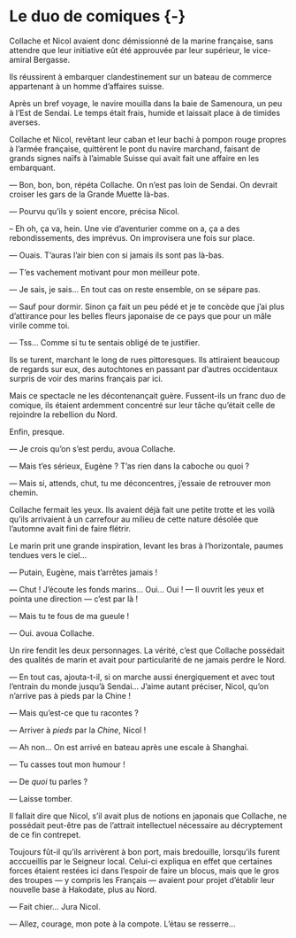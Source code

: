 # Le duo de comiques {-}

Collache et Nicol avaient donc démissionné de la marine française, sans
attendre que leur initiative eût été approuvée par leur supérieur, le
vice-amiral Bergasse.

Ils réussirent à embarquer clandestinement sur un bateau de commerce
appartenant à un homme d’affaires suisse.

Après un bref voyage, le navire mouilla dans la baie de Samenoura, un peu à
l’Est de Sendai. Le temps était frais, humide et laissait place à de timides
averses.

Collache et Nicol, revêtant leur caban et leur bachi à pompon rouge propres à
l’armée française, quittèrent le pont du navire marchand, faisant de grands
signes naïfs à l’aimable Suisse qui avait fait une affaire en les embarquant.

— Bon, bon, bon, répéta Collache. On n’est pas loin de Sendai. On devrait
croiser les gars de la Grande Muette là-bas.

— Pourvu qu’ils y soient encore, précisa Nicol.

– Eh oh, ça va, hein. Une vie d’aventurier comme on a, ça a des
rebondissements, des imprévus. On improvisera une fois sur place.

— Ouais. T’auras l’air bien con si jamais ils sont pas là-bas.

— T’es vachement motivant pour mon meilleur pote.

— Je sais, je sais… En tout cas on reste ensemble, on se sépare pas.

— Sauf pour dormir. Sinon ça fait un peu pédé et je te concède que j’ai plus
d’attirance pour les belles fleurs japonaise de ce pays que pour un mâle virile
comme toi.

— Tss… Comme si tu te sentais obligé de te justifier.

Ils se turent, marchant le long de rues pittoresques. Ils attiraient beaucoup
de regards sur eux, des autochtones en passant par d’autres occidentaux surpris
de voir des marins français par ici.

Mais ce spectacle ne les décontenançait guère. Fussent-ils un franc duo de
comique, ils étaient ardemment concentré sur leur tâche qu’était celle de
rejoindre la rebellion du Nord.

Enfin, presque.

— Je crois qu’on s’est perdu, avoua Collache.

— Mais t’es sérieux, Eugène ? T’as rien dans la caboche ou quoi ?

— Mais si, attends, chut, tu me déconcentres, j’essaie de retrouver mon chemin.

Collache fermait les yeux. Ils avaient déjà fait une petite trotte et les voilà
qu’ils arrivaient à un carrefour au milieu de cette nature désolée que
l’automne avait fini de faire flétrir.

Le marin prit une grande inspiration, levant les bras à l’horizontale, paumes
tendues vers le ciel…

— Putain, Eugène, mais t’arrêtes jamais !

— Chut ! J’écoute les fonds marins… Oui… Oui ! — Il ouvrit les yeux et pointa
une direction — c’est par là !

— Mais tu te fous de ma gueule !

— Oui. avoua Collache.

Un rire fendit les deux personnages. La vérité, c’est que Collache possédait
des qualités de marin et avait pour particularité de ne jamais perdre le
Nord.

— En tout cas, ajouta-t-il, si on marche aussi énergiquement et avec tout
l’entrain du monde jusqu’à Sendai… J’aime autant préciser, Nicol, qu’on
n’arrive pas à pieds par la Chine !

— Mais qu’est-ce que tu racontes ?

— Arriver à *pieds* par la *Chine*, Nicol !

— Ah non… On est arrivé en bateau après une escale à Shanghai.

— Tu casses tout mon humour !

— De *quoi* tu parles ?

— Laisse tomber.

Il fallait dire que Nicol, s’il avait plus de notions en japonais que Collache,
ne possédait peut-être pas de l’attrait intellectuel nécessaire au décryptement
de ce fin contrepet.

Toujours fût-il qu’ils arrivèrent à bon port, mais bredouille, lorsqu’ils
furent acccueillis par le Seigneur local. Celui-ci expliqua en effet que
certaines forces étaient restées ici dans l’espoir de faire un blocus, mais que
le gros des troupes — y compris les Français — avaient pour projet d’établir
leur nouvelle base à Hakodate, plus au Nord.

— Fait chier… Jura Nicol.

— Allez, courage, mon pote à la compote. L’étau se resserre…
